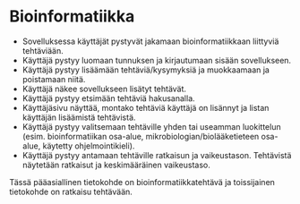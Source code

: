 # Bioinformatiikka

* Sovelluksessa käyttäjät pystyvät jakamaan bioinformatiikkaan liittyviä tehtäviään.
* Käyttäjä pystyy luomaan tunnuksen ja kirjautumaan sisään sovellukseen.
* Käyttäjä pystyy lisäämään tehtäviä/kysymyksiä ja muokkaamaan ja poistamaan niitä.
* Käyttäjä näkee sovellukseen lisätyt tehtävät.
* Käyttäjä pystyy etsimään tehtäviä hakusanalla.
* Käyttäjäsivu näyttää, montako tehtäviä käyttäjä on lisännyt ja listan käyttäjän lisäämistä tehtävistä.
* Käyttäjä pystyy valitsemaan tehtäville yhden tai useamman luokittelun (esim. bioinformatiikan osa-alue, mikrobiologian/biolääketieteen osa-alue, käytetty ohjelmointikieli).
* Käyttäjä pystyy antamaan tehtäville ratkaisun ja vaikeustason. Tehtävistä näytetään ratkaisut ja keskimääräinen vaikeustaso.

Tässä pääasiallinen tietokohde on bioinformatiikkatehtävä ja toissijainen tietokohde on ratkaisu tehtävään.
